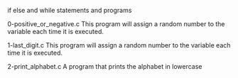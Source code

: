 if else and while statements and programs

0-positive_or_negative.c This program will assign a random number to the variable <n> each time it is executed.

1-last_digit.c This program will assign a random number to the variable <n> each time it is executed.

2-print_alphabet.c A program that prints the alphabet in lowercase


